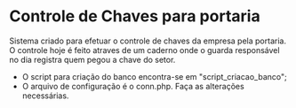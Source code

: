 # Controle de Chaves para portaria

Sistema criado para efetuar o controle de chaves da empresa pela portaria. O controle hoje é feito atraves de um caderno onde o guarda responsável no dia registra quem pegou a chave do setor.

- O script para criação do banco encontra-se em "script_criacao_banco";
- O arquivo de configuração é o conn.php. Faça as alterações necessárias.
